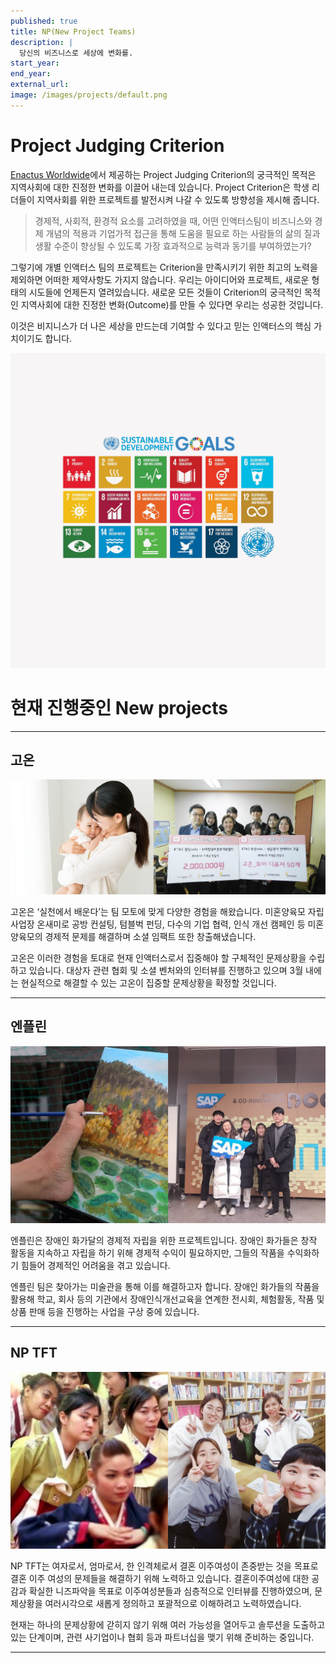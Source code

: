 ```yaml
---
published: true
title: NP(New Project Teams)
description: |
  당신의 비즈니스로 세상에 변화를.
start_year:
end_year:
external_url:
image: /images/projects/default.png
---
```

# Project Judging Criterion

[Enactus Worldwide](http://enactus.org)에서 제공하는 Project Judging Criterion의 궁극적인 목적은 지역사회에 대한 진정한 변화를 이끌어 내는데 있습니다.
Project Criterion은 학생 리더들이 지역사회를 위한 프로젝트를 발전시켜 나갈 수 있도록 방향성을 제시해 줍니다.

> 경제적, 사회적, 환경적 요소를 고려하였을 때,
> 어떤 인액터스팀이 비즈니스와 경제 개념의 적용과 기업가적 접근을 통해
> 도움을 필요로 하는 사람들의 삶의 질과 생활 수준이 향상될 수 있도록
> 가장 효과적으로 능력과 동기를 부여하였는가?

그렇기에 개별 인액터스 팀의 프로젝트는 Criterion을 만족시키기 위한 최고의 노력을 제외하면 어떠한 제약사항도 가지지 않습니다. 우리는 아이디어와 프로젝트, 새로운 형태의 시도들에 언제든지 열려있습니다. 새로운 모든 것들이 Criterion의 궁극적인 목적인 지역사회에 대한 진정한 변화(Outcome)를 만들 수 있다면 우리는 성공한 것입니다.

이것은 비지니스가 더 나은 세상을 만드는데 기여할 수 있다고 믿는 인액터스의 핵심 가치이기도 합니다.

![](/images/projects/default.png)


# 현재 진행중인 New projects

*****

## 고온

![](/images/projects/go-on/go-on.png)

고온은 ‘실천에서 배운다’는 팀 모토에 맞게 다양한 경험을 해왔습니다.
미혼양육모 자립사업장 온새미로 공방 컨설팅, 텀블벅 펀딩, 다수의 기업 협력, 인식 개선 캠페인 등 미혼양육모의 경제적 문제를 해결하며 소셜 임팩트 또한 창출해냈습니다.

고온은 이러한 경험을 토대로 현재 인액터스로서 집중해야 할 구체적인 문제상황을 수립하고 있습니다.
대상자 관련 협회 및 소셜 벤처와의 인터뷰를 진행하고 있으며 3월 내에는 현실적으로 해결할 수 있는 고온이 집중할 문제상황을 확정할 것입니다.

*****

## 엔플린

![](/images/projects/nplin.jpeg)

엔플린은 장애인 화가달의 경제적 자립을 위한 프로젝트입니다.
장애인 화가들은 창작 활동을 지속하고 자립을 하기 위해 경제적 수익이 필요하지만, 그들의 작품을 수익화하기 힘들어 경제적인 어려움을 겪고 있습니다.

엔플린 팀은 찾아가는 미술관을 통해 이를 해결하고자 합니다.
장애인 화가들의 작품을 활용해 학교, 회사 등의 기관에서 장애인식개선교육을 연계한 전시회, 체험활동, 작품 및 상품 판매 등을 진행하는 사업을 구상 중에 있습니다.

*****

## NP TFT

![](/images/projects/tft.jpeg)

NP TFT는 여자로서, 엄마로서, 한 인격체로서 결혼 이주여성이 존중받는 것을 목표로 결혼 이주 여성의 문제들을 해결하기 위해 노력하고 있습니다.
결혼이주여성에 대한 공감과 확실한 니즈파악을 목표로 이주여성분들과 심층적으로 인터뷰를 진행하였으며, 문제상황을 여러시각으로 새롭게 정의하고 포괄적으로 이해하려고 노력하였습니다.

현재는 하나의 문제상황에 갇히지 않기 위해 여러 가능성을 열어두고 솔루션을 도출하고있는 단계이며,
관련 사기업이나 협회 등과 파트너십을 맺기 위해 준비하는 중입니다.

*****
